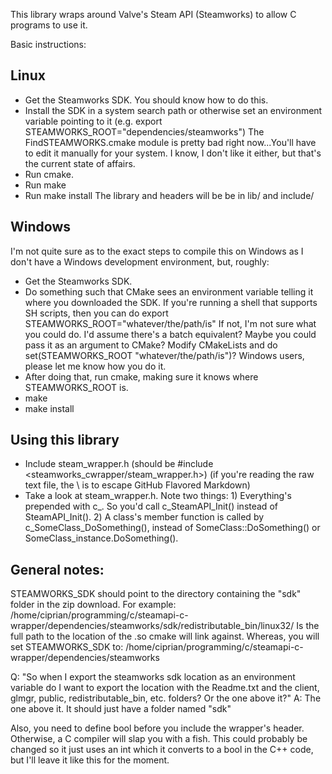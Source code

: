 This library wraps around Valve's Steam API (Steamworks) to allow C programs to use it.

Basic instructions:

Linux
-----
 * Get the Steamworks SDK. You should know how to do this.
 * Install the SDK in a system search path or otherwise set an environment variable pointing to it (e.g. export STEAMWORKS_ROOT="dependencies/steamworks")
The FindSTEAMWORKS.cmake module is pretty bad right now...You'll have to edit it manually for your system. I know, I don't like it either, but that's the current state of affairs.
 * Run cmake.
 * Run make
 * Run make install
The library and headers will be be in lib/ and include/

Windows
-------
I'm not quite sure as to the exact steps to compile this on Windows as I don't have a Windows development environment, but, roughly:
 * Get the Steamworks SDK.
 * Do something such that CMake sees an environment variable telling it where you downloaded the SDK. If you're running a shell that supports SH scripts, then you can do export STEAMWORKS_ROOT="whatever/the/path/is"
If not, I'm not sure what you could do. I'd assume there's a batch equivalent? Maybe you could pass it as an argument to CMake? Modify CMakeLists and do set(STEAMWORKS_ROOT "whatever/the/path/is")?
Windows users, please let me know how you do it.
 * After doing that, run cmake, making sure it knows where STEAMWORKS_ROOT is.
 * make
 * make install

Using this library
------------------
 * Include steam_wrapper.h (should be #include \<steamworks_cwrapper/steam_wrapper.h>) (if you're reading the raw text file, the \ is to escape GitHub Flavored Markdown)
 * Take a look at steam_wrapper.h. Note two things: 1) Everything's prepended with c_. So you'd call c_SteamAPI_Init() instead of SteamAPI_Init().
    2) A class's member function is called by c_SomeClass_DoSomething(), instead of SomeClass::DoSomething() or SomeClass_instance.DoSomething().


General notes:
-------------
STEAMWORKS_SDK should point to the directory containing the "sdk" folder in the zip download. For example:
/home/ciprian/programming/c/steamapi-c-wrapper/dependencies/steamworks/sdk/redistributable_bin/linux32/
Is the full path to the location of the .so cmake will link against.
Whereas, you will set STEAMWORKS_SDK to:
/home/ciprian/programming/c/steamapi-c-wrapper/dependencies/steamworks

Q: "So when I export the steamworks sdk location as an environment variable do I want to export the location with the Readme.txt and the client, glmgr, public, redistributable_bin, etc. folders? Or the one above it?"
A: The one above it. It should just have a folder named "sdk"




Also, you need to define bool before you include the wrapper's header. Otherwise, a C compiler will slap you with a fish.
This could probably be changed so it just uses an int which it converts to a bool in the C++ code, but I'll leave it like this for the moment.